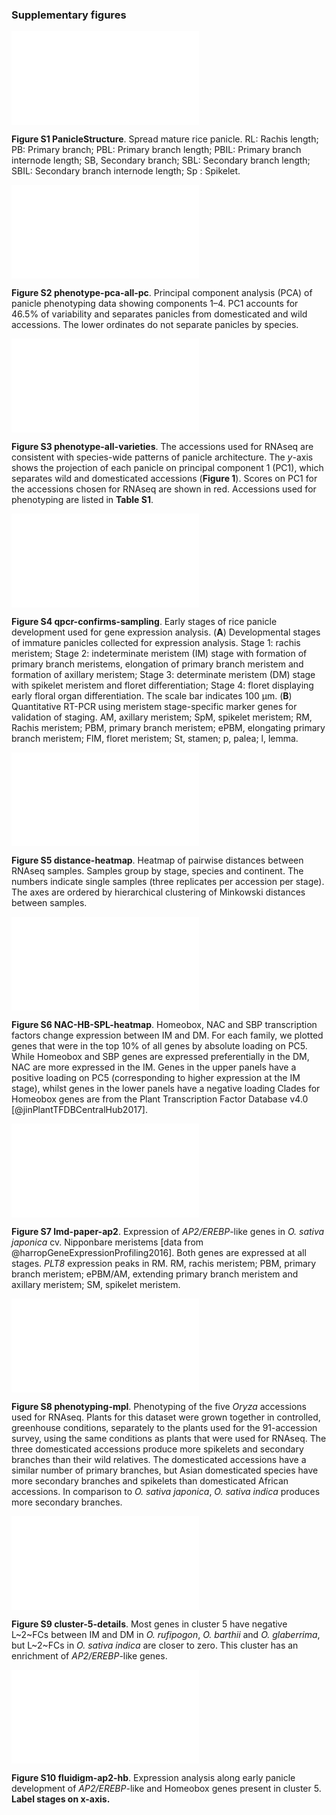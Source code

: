 ### Supplementary figures

![](figures/Figure_S1.pdf)

**Figure S1 PanicleStructure**.
Spread mature rice panicle. RL: Rachis length; PB: Primary branch; PBL: Primary branch length; PBIL: Primary branch internode length; SB, Secondary branch; SBL: Secondary branch length; SBIL: Secondary branch internode length; Sp : Spikelet.

![](figures/Figure_S2.pdf)

**Figure S2 phenotype-pca-all-pc**.
Principal component analysis (PCA) of panicle phenotyping data showing components 1–4.
PC1 accounts for 46.5% of variability and separates panicles from domesticated and wild accessions.
The lower ordinates do not separate panicles by species.

![](figures/Figure_S3.pdf)

**Figure S3 phenotype-all-varieties**.
The accessions used for RNAseq are consistent with species-wide patterns of panicle architecture.
The *y*-axis shows the projection of each panicle on principal component 1 (PC1), which separates wild and domesticated accessions (**Figure 1**).
Scores on PC1 for the accessions chosen for RNAseq are shown in red.
Accessions used for phenotyping are listed in **Table S1**.

![](figures/Figure_S4.pdf)

**Figure S4 qpcr-confirms-sampling**.
Early stages of rice panicle development used for gene expression analysis.
(**A**) Developmental stages of immature panicles collected for expression analysis.
Stage 1: rachis meristem;
Stage 2: indeterminate meristem (IM) stage with formation of primary branch meristems, elongation of primary branch meristem and formation of axillary meristem;
Stage 3: determinate meristem (DM) stage with spikelet meristem and floret differentiation;
Stage 4: floret displaying early floral organ differentiation.
The scale bar indicates 100 μm.
(**B**) Quantitative RT-PCR using meristem stage-specific marker genes for validation of staging.
AM, axillary meristem;
SpM, spikelet meristem;
RM, Rachis meristem;
PBM, primary branch meristem;
ePBM, elongating primary branch meristem;
FlM, floret meristem;
St, stamen;
p, palea;
l, lemma.

![](figures/Figure_S5.pdf)

**Figure S5 distance-heatmap**.
Heatmap of pairwise distances between RNAseq samples.
Samples group by stage, species and continent.
The numbers indicate single samples (three replicates per accession per stage).
The axes are ordered by hierarchical clustering of Minkowski distances between samples.

![](figures/Figure_S6.pdf)

**Figure S6 NAC-HB-SPL-heatmap**.
Homeobox, NAC and SBP transcription factors change expression between IM and DM.
For each family, we plotted genes that were in the top 10% of all genes by absolute loading on PC5.
While Homeobox and SBP genes are expressed preferentially in the DM, NAC are more expressed in the IM.
Genes in the upper panels have a positive loading on PC5 (corresponding to higher expression at the IM stage), whilst genes in the lower panels have a negative loading
Clades for Homeobox genes are from the Plant Transcription Factor Database v4.0 [@jinPlantTFDBCentralHub2017].

![](figures/Figure_S7.pdf)

**Figure S7 lmd-paper-ap2**.
Expression of *AP2/EREBP*-like genes in *O. sativa japonica* cv. Nipponbare meristems [data from @harropGeneExpressionProfiling2016].
Both genes are expressed at all stages.
*PLT8* expression peaks in RM.
RM, rachis meristem; PBM, primary branch meristem; ePBM/AM, extending primary branch meristem and axillary meristem; SM, spikelet meristem.

![](figures/Figure_S8.pdf)

**Figure S8 phenotyping-mpl**.
Phenotyping of the five *Oryza* accessions used for RNAseq.
Plants for this dataset were grown together in controlled, greenhouse conditions, separately to the plants used for the 91-accession survey, using the same conditions as plants that were used for RNAseq.
The three domesticated accessions produce more spikelets and secondary branches than their wild relatives.
The domesticated accessions have a similar number of primary branches, but Asian domesticated species have more secondary branches and spikelets than domesticated African accessions.
In comparison to *O. sativa japonica*, *O. sativa indica* produces more secondary branches.

![](figures/Figure_S9.pdf)

**Figure S9 cluster-5-details**.
Most genes in cluster 5 have negative L~2~FCs between IM and DM in *O. rufipogon*, *O. barthii* and *O. glaberrima*, but L~2~FCs in *O. sativa indica* are closer to zero.
This cluster has an enrichment of *AP2/EREBP*-like genes.

![](figures/Figure_S10.pdf)

**Figure S10 fluidigm-ap2-hb**.
Expression analysis along early panicle development of *AP2/EREBP*-like and Homeobox genes present in cluster 5.
**Label stages on x-axis.**
